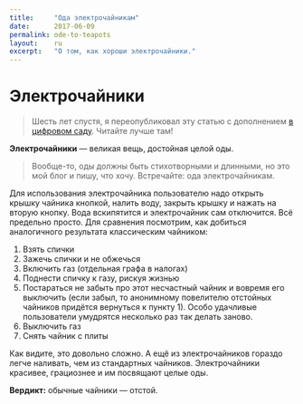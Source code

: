```yaml
---
title:     "Ода электрочайникам"
date:      2017-06-09
permalink: ode-to-teapots
layout:    ru
excerpt:   "О том, как хороши электрочайники."
---
```

# Электрочайники

> Шесть лет спустя, я переопубликовал эту статью с дополнением [в цифровом саду](https://garden.bouncepaw.com/hypha/ода_электрочайникам). Читайте лучше там!

**Электрочайники** — великая вещь, достойная целой оды.

> Вообще-то, оды должны быть стихотворными и длинными, но это мой блог и пишу, 
> что хочу. Встречайте: ода электрочайникам.

Для использования электрочайника пользователю надо открыть крышку чайника 
кнопкой, налить воду, закрыть крышку и нажать на вторую кнопку. Вода 
вскипятится и электрочайник сам отключится. Всё предельно просто. Для сравнения 
посмотрим, как добиться аналогичного результата классическим чайником:

1. Взять спички
2. Зажечь спички и не обжечься
3. Включить газ (отдельная графа в налогах)
4. Поднести спичку к газу, рискуя жизнью
5. Постараться не забыть про этот несчастный чайник и вовремя его выключить 
   (если забыл, то анонимному повелителю отстойных чайников придётся вернуться 
   к пункту 1). Особо удачливые пользователи умудрятся несколько раз так делать 
   заново.
6. Выключить газ
7. Снять чайник с плиты

Как видите, это довольно сложно. А ещё из электрочайников гораздо легче 
наливать, чем из стандартных чайников. Электрочайники красивее, грациознее и им 
посвящают целые оды.

**Вердикт:** обычные чайники — отстой.

